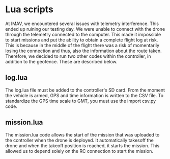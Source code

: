 # Lua scripts

At IMAV, we encountered several issues with telemetry interference. This ended up ruining our testing day. We were unable to connect with the drone through the telemetry connected to the computer. 
This made it impossible to start missions and put the ability to obtain a complete flight log at risk. This is because in the middle of the flight there was a risk of momentarily losing the connection and thus, also the information about the route taken.
Therefore, we decided to run two other codes within the controller, in addition to the geofence. These are described below.

## log.lua

The log.lua file must be added to the controller's SD card. From the moment the vehicle is armed, GPS and time information is written to the CSV file. 
To standardize the GPS time scale to GMT, you must use the import csv.py code.

## mission.lua

The mission.lua code allows the start of the mission that was uploaded to the controller when the drone is deployed. It automatically takesoff the drone and when the takeoff position is reached, it starts the mission. This allowed us to depend solely on the RC connection to start the mission.

